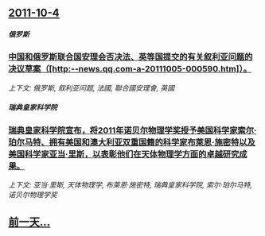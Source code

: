 ## [2011-10-4](/news/2011/10/4/index.md)

##### 俄罗斯
### [中国和俄罗斯联合国安理会否决法、英等国提交的有关叙利亚问题的决议草案（[http:--news.qq.com-a-20111005-000590.htm]）。](/news/2011/10/4/中国和俄罗斯联合国安理会否决法-英等国提交的有关叙利亚问题的决议草案-http-newsqqcom-a-201.md)
_上下文: 俄罗斯, 叙利亚问题, 法國, 聯合國安理會, 英國_

##### 瑞典皇家科学院
### [瑞典皇家科学院宣布，将2011年诺贝尔物理学奖授予美国科学家索尔·珀尔马特、拥有美国和澳大利亚双重国籍的科学家布萊恩·施密特以及美国科学家亚当·里斯，以表彰他们在天体物理学方面的卓越研究成果。](/news/2011/10/4/瑞典皇家科学院宣布-将2011年诺贝尔物理学奖授予美国科学家索尔-珀尔马特-拥有美国和澳大利亚双重国籍的科学家布萊恩-施.md)
_上下文: 亚当·里斯, 天体物理学, 布萊恩·施密特, 瑞典皇家科学院, 索尔·珀尔马特, 诺贝尔物理学奖_

## [前一天...](/news/2011/10/3/index.md)

